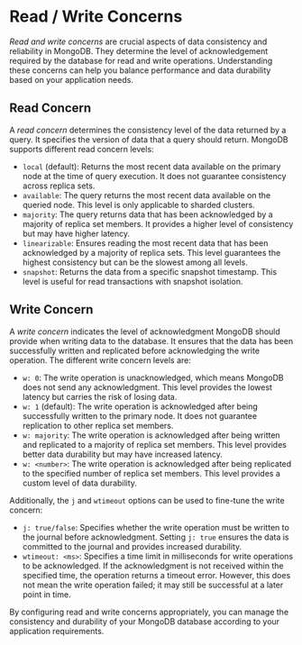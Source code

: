 # Read / Write Concerns

_Read and write concerns_ are crucial aspects of data consistency and reliability in MongoDB. They determine the level of acknowledgement required by the database for read and write operations. Understanding these concerns can help you balance performance and data durability based on your application needs.

## Read Concern

A _read concern_ determines the consistency level of the data returned by a query. It specifies the version of data that a query should return. MongoDB supports different read concern levels:

- `local` (default): Returns the most recent data available on the primary node at the time of query execution. It does not guarantee consistency across replica sets.
- `available`: The query returns the most recent data available on the queried node. This level is only applicable to sharded clusters.
- `majority`: The query returns data that has been acknowledged by a majority of replica set members. It provides a higher level of consistency but may have higher latency.
- `linearizable`: Ensures reading the most recent data that has been acknowledged by a majority of replica sets. This level guarantees the highest consistency but can be the slowest among all levels.
- `snapshot`: Returns the data from a specific snapshot timestamp. This level is useful for read transactions with snapshot isolation.

## Write Concern

A _write concern_ indicates the level of acknowledgment MongoDB should provide when writing data to the database. It ensures that the data has been successfully written and replicated before acknowledging the write operation. The different write concern levels are:

- `w: 0`: The write operation is unacknowledged, which means MongoDB does not send any acknowledgment. This level provides the lowest latency but carries the risk of losing data.
- `w: 1` (default): The write operation is acknowledged after being successfully written to the primary node. It does not guarantee replication to other replica set members.
- `w: majority`: The write operation is acknowledged after being written and replicated to a majority of replica set members. This level provides better data durability but may have increased latency.
- `w: <number>`: The write operation is acknowledged after being replicated to the specified number of replica set members. This level provides a custom level of data durability.

Additionally, the `j` and `wtimeout` options can be used to fine-tune the write concern:

- `j: true/false`: Specifies whether the write operation must be written to the journal before acknowledgment. Setting `j: true` ensures the data is committed to the journal and provides increased durability.
- `wtimeout: <ms>`: Specifies a time limit in milliseconds for write operations to be acknowledged. If the acknowledgment is not received within the specified time, the operation returns a timeout error. However, this does not mean the write operation failed; it may still be successful at a later point in time.

By configuring read and write concerns appropriately, you can manage the consistency and durability of your MongoDB database according to your application requirements.
